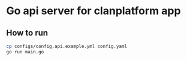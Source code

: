 # Go api server for clanplatform app

## How to run

```bash
cp configs/config.api.example.yml config.yaml
go run main.go
```